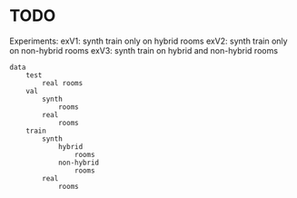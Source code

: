 # TODO

Experiments:
exV1: synth train only on hybrid rooms
exV2: synth train only on non-hybrid rooms
exV3: synth train on hybrid and non-hybrid rooms

```
data
	test
		real rooms
	val
		synth
			rooms
		real
			rooms
	train
		synth
			hybrid
				rooms
			non-hybrid
				rooms
		real
			rooms
```
